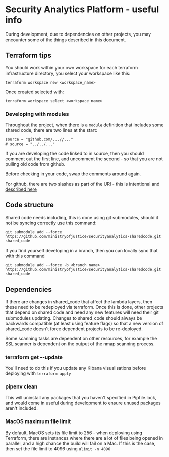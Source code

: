 # Security Analytics Platform - useful info

During development, due to dependencies on other projects, you may encounter some of the things described in this document. 

## Terraform tips

You should work within your own workspace for each terraform infrastructure directory, you select your workspace like this:

`terraform workspace new <workspace_name>`

Once created selected with: 

`terraform workspace select <workspace_name>`

### Developing with modules

Throughout the project, when there is a `module` definition that includes some shared code, there are two lines at the start:

```
source = "github.com/...//..."
# source = "../../..."
```

If you are developing the code linked to in source, then you should comment out the first line, and uncomment the second - so that you are not pulling old code from github.

Before checking in your code, swap the comments around again.

For github, there are two slashes as part of the URI - this is intentional and [described here](https://www.terraform.io/docs/modules/sources.html#modules-in-package-sub-directories)

## Code structure

Shared code needs including, this is done using git submodules, should it not be syncing correctly use this command: 

`git submodule add --force https://github.com/ministryofjustice/securityanalytics-sharedcode.git shared_code`

If you find yourself developing in a branch, then you can locally sync that with this command

`git submodule add --force -b <branch name> https://github.com/ministryofjustice/securityanalytics-sharedcode.git shared_code`


## Dependencies

If there are changes in shared_code that affect the lambda layers, then these need to be redeployed via terraform. Once this is done, other projects that depend on shared code and need any new features will need their git submodules updating. Changes to shared_code should always be backwards compatible (at least using feature flags) so that a new version of shared_code doesn't force dependent projects to be re-deployed.

Some scanning tasks are dependent on other resources, for example the SSL scanner is dependent on the output of the nmap scanning process.

### terraform get --update

You'll need to do this if you update any Kibana visualisations before deploying with `terraform apply`

### pipenv clean

This will uninstall any packages that you haven't specified in Pipfile.lock, and would come in useful during development to ensure unused packages aren't included.

### MacOS maximum file limit

By default, MacOS sets its file limit to 256 - when deploying using Terraform, there are instances where there are a lot of files being opened in parallel, and a high chance the build will fail on a Mac.  If this is the case, then set the file limit to 4096 using `ulimit -n 4096`
